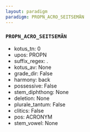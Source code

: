 ```yaml
---
layout: paradigm
paradigm: PROPN_ACRO_SEITSEMÄN
---
```

### ` PROPN_ACRO_SEITSEMÄN `


* kotus_tn: 0
* upos: PROPN
* suffix_regex: .
* kotus_av: None
* grade_dir: False
* harmony: back
* possessive: False
* stem_diphthong: None
* deletion: None
* plurale_tantum: False
* clitics: False
* pos: ACRONYM
* stem_vowel: None
